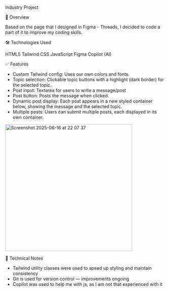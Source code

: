 Industry Project

📄 Overview 

Based on the page that I designed in Figma - Threads, I decided to code a part of it to improve my coding skills.

🛠️ Technologies Used

HTML5
Tailwind CSS
JavaScript
Figma 
Copilot (AI)


✅ Features

- Custom Tailwind config: Uses our own colors and fonts.
- Topic selection: Clickable topic buttons with a highlight (dark border) for the selected topic.
- Post input: Textarea for users to write a message/post
- Post button: Posts the message when clicked.
- Dynamic post display: Each post appears in a new styled container below, showing the message and the selected topic.
- Multiple posts: Users can submit multiple posts, each displayed in its own container.

<img width="400" alt="Screenshot 2025-06-16 at 22 07 37" src="https://github.com/user-attachments/assets/3fc46f9a-6dfa-4ac6-b637-8ba80dd3c02d" />


🧠 Technical Notes

- Tailwind utility classes were used to speed up styling and maintain consistency
- Git is used for version control — improvements ongoing
- Copilot was used to help me with js, as I am not that experienced with it
